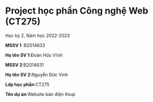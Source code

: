 # Project học phần Công nghệ Web (CT275)

Học kỳ 2, Năm học 2022-2023

**MSSV 1** :B2014633

**Họ tên SV 1**:Đoàn Hữu Vĩnh

**MSSV 2**:B2014631

**Họ tên SV 2**:Nguyễn Đức Vinh

**Lớp học phần**:CT275

**Tên dự án**:Website bán điện thoại

